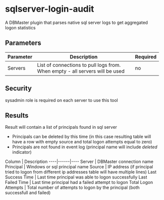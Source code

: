 sqlserver-login-audit
=========================

A DBMaster plugin that parses native sql server logs to get aggregated logon statistics

## Parameters

Parameter | Description | Required
----|------|----
Servers | List of connections to pull logs from. When empty - all servers will be used  | no

## Security

sysadmin role is required on each server to use this tool

## Results

Result will contain a list of principals found in sql server
* Principals can be deleted by this time (in this case resulting table will have a row with empty source and total logon attempts equal to zero)
* Principals are not found in event log (principal name will include *deleted* indicator)

Column | Description
----|------|----
Server | DBMaster connection name
Principal | Windows or sql principal name
Source | IP address (if principal tried to logon from different ip addresses table will have multiple lines)
Last Success Time | Last time principal was able to logon successfully
Last Failed Time | Last time principal had a failed attempt to logon
Total Logon Attempts | Total number of attempts to logon by the principal (both successfull and failed)
